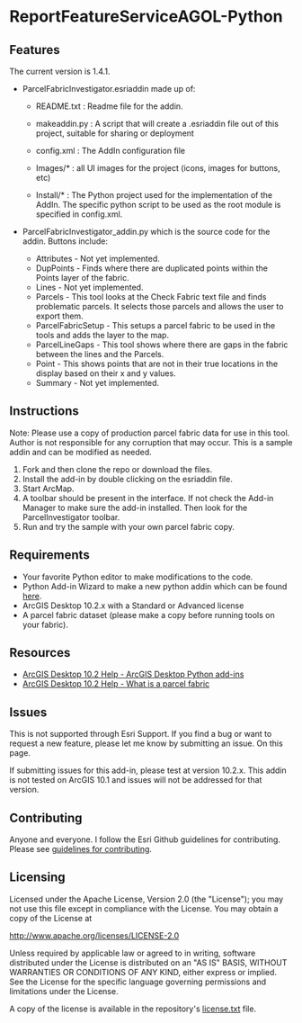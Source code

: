 # ReportFeatureServiceAGOL-Python

## Features

The current version is 1.4.1.

* ParcelFabricInvestigator.esriaddin made up of:
	* README.txt   : Readme file for the addin.

	* makeaddin.py : A script that will create a .esriaddin file out of this project, suitable for sharing or deployment

	* config.xml   : The AddIn configuration file

	* Images/*     : all UI images for the project (icons, images for buttons, etc)

	* Install/*    : The Python project used for the implementation of the AddIn. The specific python script to be used as the root module is specified in config.xml.

* ParcelFabricInvestigator_addin.py which is the source code for the addin. Buttons include:
	* Attributes		- Not yet implemented.
	* DupPoints		- Finds where there are duplicated points within the Points layer of the fabric.
	* Lines			- Not yet implemented.
	* Parcels		- This tool looks at the Check Fabric text file and finds problematic parcels. It selects those parcels and allows the user to export them.
	* ParcelFabricSetup	- This setups a parcel fabric to be used in the tools and adds the layer to the map.
	* ParcelLineGaps	- This tool shows where there are gaps in the fabric between the lines and the Parcels.
	* Point			- This shows points that are not in their true locations in the display based on their x and y values.
	* Summary		- Not yet implemented.


## Instructions

Note: Please use a copy of production parcel fabric data for use in this tool. Author is not responsible for any corruption that may occur. This is a sample addin and can be modified as needed.

1. Fork and then clone the repo or download the files.
2. Install the add-in by double clicking on the esriaddin file. 
3. Start ArcMap. 
4. A toolbar should be present in the interface. If not check the Add-in Manager to make sure the add-in installed. Then look for the ParcelInvestigator toolbar.
5. Run and try the sample with your own parcel fabric copy.


## Requirements

* Your favorite Python editor to make modifications to the code.
* Python Add-in Wizard to make a new python addin which can be found [here](http://www.arcgis.com/home/item.html?id=5f3aefe77f6b4f61ad3e4c62f30bff3b).
* ArcGIS Desktop 10.2.x with a Standard or Advanced license
* A parcel fabric dataset (please make a copy before running tools on your fabric).


## Resources

* [ArcGIS Desktop 10.2 Help - ArcGIS Desktop Python add-ins](http://resources.arcgis.com/en/help/main/10.2/#/What_is_a_Python_add_in/014p00000025000000/)
* [ArcGIS Desktop 10.2 Help - What is a parcel fabric](http://resources.arcgis.com/en/help/main/10.2/index.html#/What_is_a_parcel_fabric/00wp0000002v000000/)


## Issues

This is not supported through Esri Support. If you find a bug or want to request a new feature, please let me know by submitting an issue. On this page.

If submitting issues for this add-in, please test at version 10.2.x. This addin is not tested on ArcGIS 10.1 and issues will not be addressed for that version.


## Contributing


Anyone and everyone. I follow the Esri Github guidelines for contributing. Please see [guidelines for contributing](https://github.com/esri/contributing).


## Licensing

Licensed under the Apache License, Version 2.0 (the "License");
you may not use this file except in compliance with the License.
You may obtain a copy of the License at


   http://www.apache.org/licenses/LICENSE-2.0


Unless required by applicable law or agreed to in writing, software
distributed under the License is distributed on an "AS IS" BASIS,
WITHOUT WARRANTIES OR CONDITIONS OF ANY KIND, either express or implied.
See the License for the specific language governing permissions and
limitations under the License.


A copy of the license is available in the repository's [license.txt](https://github.com/swwendel/ParcelFabricInvestigator-python-addin/blob/master/license.txt) file.

